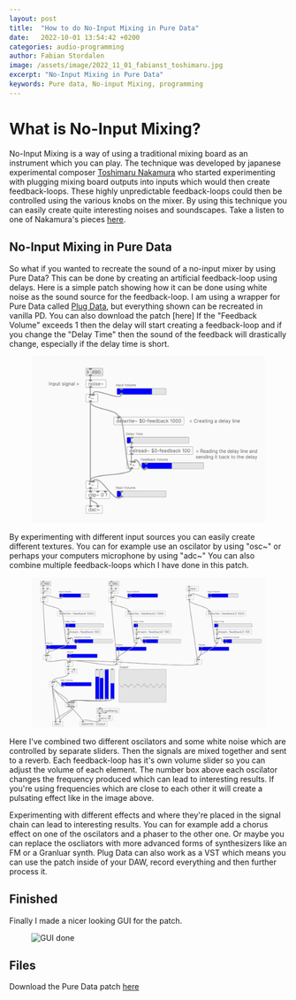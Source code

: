 ```yaml
---
layout: post
title:  "How to do No-Input Mixing in Pure Data"
date:   2022-10-01 13:54:42 +0200
categories: audio-programming
author: Fabian Stordalen
image: /assets/image/2022_11_01_fabianst_toshimaru.jpg
excerpt: "No-Input Mixing in Pure Data"
keywords: Pure data, No-input Mixing, programming 
---
```


# What is No-Input Mixing?

No-Input Mixing is a way of using a traditional mixing board as an instrument which you can play. The technique was developed by japanese experimental composer [Toshimaru Nakamura](http://www.toshimarunakamura.com/bio) who started experimenting with plugging mixing board outputs into inputs which would then create feedback-loops. These highly unpredictable feedback-loops could then be controlled using the various knobs on the mixer. By using this technique you can easily create quite interesting noises and soundscapes. Take a listen to one of Nakamura's pieces [here](https://www.youtube.com/watch?v=nN3WqRs60BY).

## No-Input Mixing in Pure Data
So what if you wanted to recreate the sound of a no-input mixer by using Pure Data? This can be done by creating an artificial feedback-loop using delays. Here is a simple patch showing how it can be done using white noise as the sound source for the feedback-loop. I am using a wrapper for Pure Data called [Plug Data](https://puredata.info/downloads/PlugData), but everything shown can be recreated in vanilla PD. You can also download the patch [here] If the "Feedback Volume" exceeds 1 then the delay will start creating a feedback-loop and if you change the "Delay Time" then the sound of the feedback will drastically change, especially if the delay time is short. <figure style="float: none">
   <img src="/assets/image/2022_11_01_fabianst_feedbackloop.png"  title="Feedback Loop" width="auto" max-height="600px" />
</figure>
By experimenting with different input sources you can easily create different textures. You can for example use an oscilator by using "osc~" or perhaps your computers microphone by using "adc~" You can also combine multiple feedback-loops which I have done in this patch. 
<figure style="float: none">
   <img src="/assets/image/2022_11_01_fabianst_bigfeedbackloop.png"  title="Feedback Loop" width="auto" max-height="600px" />
</figure>

Here I've combined two different oscilators and some white noise which are controlled by separate sliders. Then the signals are mixed together and sent to a reverb. Each feedback-loop has it's own volume slider so you can adjust the volume of each element. The number box above each oscilator changes the frequency produced which can lead to interesting results. If you're using frequencies which are close to each other it will create a pulsating effect like in the image above.

Experimenting with different effects and where they're placed in the signal chain can lead to interesting results. You can for example add a chorus effect on one of the oscilators and a phaser to the other one. Or maybe you can replace the oscliators with more advanced forms of synthesizers like an FM or a Granluar synth. Plug Data can also work as a VST which means you can use the patch inside of your DAW, record everything and then further process it.

## Finished 
Finally I made a nicer looking GUI for the patch.

<figure style="float: none">
   <img src="https://www.uio.no/english/studies/programmes/mct-master/blog/assets/image/2022_09_12_fabianst_mixerdone.png"  title="GUI done" width="auto" max-height="600px" />
</figure>

## Files

Download the Pure Data patch [here](https://github.com/FabianStord/PD_noinputmixer)